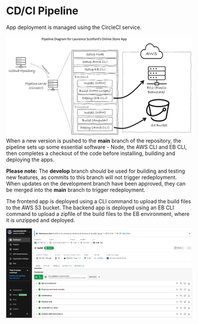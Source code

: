 # CD/CI Pipeline
App deployment is managed using the CircleCI service.

![The deployment pipeline](images/LaurenceScotfordPipeline.png)
When a new version is pushed to the **main** branch of the repository, the pipeline sets up some essential software - Node, the AWS CLI and EB CLI, then completes a checkout of the code before installing, building and deploying the apps.

**Please note:** The **develop** branch should be used for building and testing new features, as commits to this branch will not trigger redeployment. When updates on the development branch have been approved, they can be merged into the **main** branch to trigger redeployment.

The frontend app is deployed using a CLI command to upload the build files to the AWS S3 bucket. The backend app is deployed using an EB CLI command to upload a zipfile of the build files to the EB environment, where it is unzipped and deployed.

![A green run in CircleCI](images/LaurenceScotfordCircleCIGreen.png)
